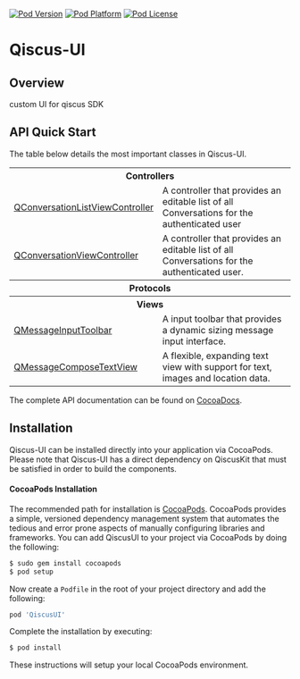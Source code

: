 [![Pod Version](http://img.shields.io/cocoapods/v/Qiscus-UI.svg?style=flat)](http://cocoadocs.org/docsets/Qiscus-UI/)
[![Pod Platform](http://img.shields.io/cocoapods/p/Qiscus-UI.svg?style=flat)](http://cocoadocs.org/docsets/Qiscus-UI/)
[![Pod License](http://img.shields.io/cocoapods/l/Qiscus-UI.svg?style=flat)](https://www.apache.org/licenses/LICENSE-2.0.html)

# Qiscus-UI

## Overview
custom UI for qiscus SDK 

## API Quick Start

The table below details the most important classes in Qiscus-UI.

<table>
    <tr><th colspan="2" style="text-align:center;">Controllers</th></tr>
    <tr>
        <td><a href="Code/Controllers/QConversationListViewController.swift">QConversationListViewController</a></td>
        <td>A controller that provides an editable list of all Conversations for the authenticated user</td>
    </tr>
    <tr>
        <td><a href="Code/Controllers/QConversationViewController.swift">QConversationViewController</a></td>
        <td>A controller that provides an editable list of all Conversations for the authenticated user.</td>
    </tr>
     <tr><th colspan="2" style="text-align:center;">Protocols</th></tr>
     <tr><th colspan="2" style="text-align:center;">Views</th></tr>
    <tr>
        <td><a href="Code/Views/QMessageInputToolbar.h">QMessageInputToolbar</a></td>
        <td>A input toolbar that provides a dynamic sizing message input interface.</td>
    </tr>
    <tr>
        <td><a href="Code/Views/QMessageComposeTextView.h">QMessageComposeTextView</a></td>
        <td>A flexible, expanding text view with support for text, images and location data.</td>
    </tr>
</table>

The complete API documentation can be found on [CocoaDocs](http://cocoadocs.org/docsets/Qiscus/).

## Installation

Qiscus-UI can be installed directly into your application via CocoaPods. Please note that Qiscus-UI has a direct dependency on QiscusKit that must be satisfied in order to build the components.

#### CocoaPods Installation

The recommended path for installation is [CocoaPods](http://cocoapods.org/). CocoaPods provides a simple, versioned dependency management system that automates the tedious and error prone aspects of manually configuring libraries and frameworks. You can add QiscusUI to your project via CocoaPods by doing the following:

```sh
$ sudo gem install cocoapods
$ pod setup
```

Now create a `Podfile` in the root of your project directory and add the following:

```ruby
pod 'QiscusUI'
```

Complete the installation by executing:

```sh
$ pod install
```

These instructions will setup your local CocoaPods environment.
